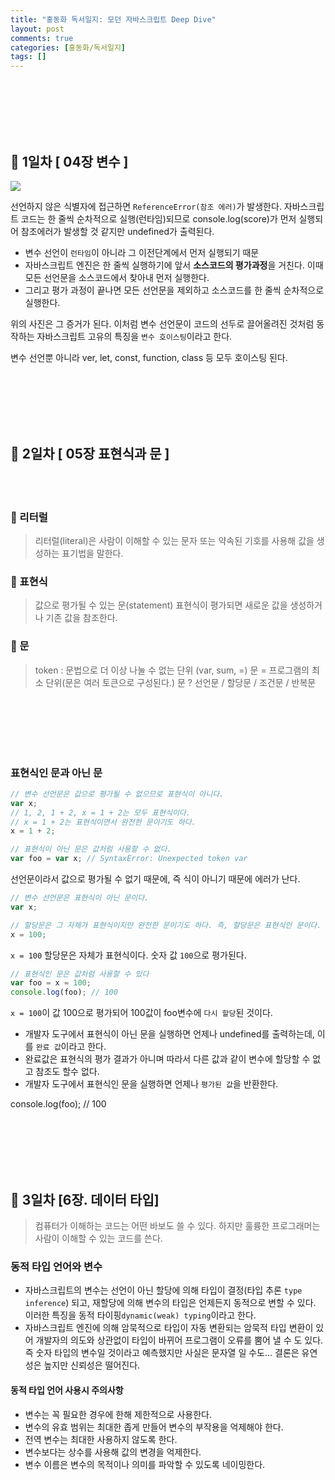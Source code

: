 ```yaml
---
title: "홍동화 독서일지: 모던 자바스크립트 Deep Dive"
layout: post
comments: true
categories: [홍동화/독서일지]
tags: []
---
```


<br/><br/><br/><br/><br/>

## 📌 1일차 [ 04장 변수 ]
![](https://velog.velcdn.com/images/fairytale779/post/3e9c1c86-bd5f-4a83-8ea3-9806a9e1b904/image.png)

선언하지 않은 식별자에 접근하면 `ReferenceError(참조 에러)`가 발생한다. 
자바스크립트 코드는 한 줄씩 순차적으로 실행(런타임)되므로 console.log(score)가 먼저 실행되어 참조에러가 발생할 것 같지만 undefined가 출력된다.

- 변수 선언이 `런타임`이 아니라 그 이전단계에서 먼저 실행되기 때문
- 자바스크립트 엔진은 한 줄씩 실행하기에 앞서 **소스코드의 평가과정**을 거친다. 이때 모든 선언문을 소스코드에서 찾아내 먼저 실행한다.
- 그리고 평가 과정이 끝나면 모든 선언문을 제외하고 소스코드를 한 줄씩 순차적으로 실행한다.

위의 사진은 그 증거가 된다.
이처럼 변수 선언문이 코드의 선두로 끌어올려진 것처럼 동작하는 자바스크립트 고유의 특징을 `변수 호이스팅`이라고 한다.

변수 선언뿐 아니라 ver, let, const, function, class 등 모두 호이스팅 된다.


<br/><br/><br/><br/><br/>



## 📌 2일차 [ 05장 표현식과 문 ]

<br/><br/>


### 🌹 리터럴
> 리터럴(literal)은 사람이 이해할 수 있는 문자 또는 약속된 기호를 사용해 값을 생성하는 표기법을 말한다.


### 🌼 표현식

> 값으로 평가될 수 있는 문(statement)
표현식이 평가되면 새로운 값을 생성하거나 기존 값을 참조한다.

### 🌸 문

>token : 문법으로 더 이상 나눌 수 없는 단위 (var, sum, =)
문 = 프로그램의 최소 단위(문은 여러 토큰으로 구성된다.)
문 ? 선언문 / 할당문 / 조건문 / 반복문


<br/><br/><br/><br/><br/>

### 표현식인 문과 아닌 문

```js
// 변수 선언문은 값으로 평가될 수 없으므로 표현식이 아니다.
var x;
// 1, 2, 1 + 2, x = 1 + 2는 모두 표현식이다.
// x = 1 + 2는 표현식이면서 완전한 문이기도 하다.
x = 1 + 2;
```

```js
// 표현식이 아닌 문은 값처럼 사용할 수 없다.
var foo = var x; // SyntaxError: Unexpected token var
```
선언문이라서 값으로 평가될 수 없기 때문에, 즉 식이 아니기 때문에 에러가 난다.

```js
// 변수 선언문은 표현식이 아닌 문이다.
var x;

// 할당문은 그 자체가 표현식이지만 완전한 문이기도 하다. 즉, 할당문은 표현식인 문이다.
x = 100;
```
`x = 100` 할당문은 자체가 표현식이다. 숫자 값 `100`으로 평가된다.

```js
// 표현식인 문은 값처럼 사용할 수 있다
var foo = x = 100;
console.log(foo); // 100
```
`x = 100`이 값 100으로 평가되어 100값이 foo변수에 `다시 할당`된 것이다.

- 개발자 도구에서 표현식이 아닌 문을 실행하면 언제나 undefined를 출력하는데, 이를 `완료 값`이라고 한다.
- 완료값은 표현식의 평가 결과가 아니며 따라서 다른 값과 같이 변수에 할당할 수 없고 참조도 할수 없다.
- 개발자 도구에서 표현식인 문을 실행하면 언제나 `평가된 값`을 반환한다.





console.log(foo); // 100


<br/><br/><br/><br/><br/>


## 📌 3일차 [6장. 데이터 타입]

> 컴퓨터가 이해하는 코드는 어떤 바보도 쓸 수 있다. 하지만 훌륭한 프로그래머는 사람이 이해할 수 있는 코드를 쓴다.

### 동적 타입 언어와 변수

- 자바스크립트의 변수는 선언이 아닌 할당에 의해 타입이 결정(타입 추론 `type inference`) 되고, 재할당에 의해 변수의 타입은 언제든지 동적으로 변할 수 있다. 이러한 특징을 동적 타이핑`dynamic(weak) typing`이라고 한다.
- 자바스크립트 엔진에 의해 암묵적으로 타입이 자동 변환되는 암묵적 타입 변환이 있어 개발자의 의도와 상관없이 타입이 바뀌어 프로그램이 오류를 뿜어 낼 수 도 있다.
즉 숫자 타입의 변수일 것이라고 예측했지만 사실은 문자열 일 수도... 결론은 유연성은 높지만 신뢰성은 떨어진다.

#### 동적 타입 언어 사용시 주의사항

- 변수는 꼭 필요한 경우에 한해 제한적으로 사용한다.
- 변수의 유효 범위는 최대한 좁게 만들어 변수의 부작용을 억제해야 한다.
- 전역 변수는 최대한 사용하지 않도록 한다.
- 변수보다는 상수를 사용해 값의 변경을 억제한다.
- 변수 이름은 변수의 목적이나 의미를 파악할 수 있도록 네이밍한다.
